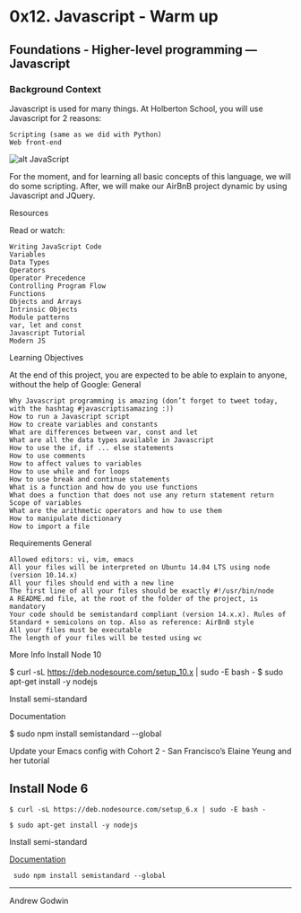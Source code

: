 # 0x12. Javascript - Warm up

## Foundations - Higher-level programming ― Javascript

### Background Context

Javascript is used for many things. At Holberton School, you will use Javascript for 2 reasons:

    Scripting (same as we did with Python)
    Web front-end
	
![alt JavaScript](https://s3.amazonaws.com/intranet-projects-files/holbertonschool-higher-level_programming+/303/Javascript-535.png.jpeg)

For the moment, and for learning all basic concepts of this language, we will do some scripting. After, we will make our AirBnB project dynamic by using Javascript and JQuery.

Resources

Read or watch:

    Writing JavaScript Code
    Variables
    Data Types
    Operators
    Operator Precedence
    Controlling Program Flow
    Functions
    Objects and Arrays
    Intrinsic Objects
    Module patterns
    var, let and const
    Javascript Tutorial
    Modern JS

Learning Objectives

At the end of this project, you are expected to be able to explain to anyone, without the help of Google:
General

    Why Javascript programming is amazing (don’t forget to tweet today, with the hashtag #javascriptisamazing :))
    How to run a Javascript script
    How to create variables and constants
    What are differences between var, const and let
    What are all the data types available in Javascript
    How to use the if, if ... else statements
    How to use comments
    How to affect values to variables
    How to use while and for loops
    How to use break and continue statements
    What is a function and how do you use functions
    What does a function that does not use any return statement return
    Scope of variables
    What are the arithmetic operators and how to use them
    How to manipulate dictionary
    How to import a file

Requirements
General

    Allowed editors: vi, vim, emacs
    All your files will be interpreted on Ubuntu 14.04 LTS using node (version 10.14.x)
    All your files should end with a new line
    The first line of all your files should be exactly #!/usr/bin/node
    A README.md file, at the root of the folder of the project, is mandatory
    Your code should be semistandard compliant (version 14.x.x). Rules of Standard + semicolons on top. Also as reference: AirBnB style
    All your files must be executable
    The length of your files will be tested using wc

More Info
Install Node 10

$ curl -sL https://deb.nodesource.com/setup_10.x | sudo -E bash -
$ sudo apt-get install -y nodejs

Install semi-standard

Documentation

$ sudo npm install semistandard --global

Update your Emacs config with Cohort 2 - San Francisco’s Elaine Yeung and her tutorial

## Install Node 6

`$ curl -sL https://deb.nodesource.com/setup_6.x | sudo -E bash -`

`$ sudo apt-get install -y nodejs`

Install semi-standard

<a href="https://github.com/Flet/semistandard" target="_blank">Documentation</a>

` sudo npm install semistandard --global`

---
Andrew Godwin